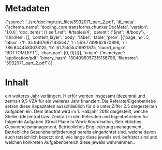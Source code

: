 # Metadaten
{'source': '../src/docling/test_files/5932071_part_2.pdf', 'dl_meta': {'schema_name': 'docling_core.transforms.chunker.DocMeta', 'version': '1.0.0', 'doc_items': [{'self_ref': '#/tables/4', 'parent': {'$ref': '#/body'}, 'children': [], 'content_layer': 'body', 'label': 'table', 'prov': [{'page_no': 5, 'bbox': {'l': 35.94676971435547, 't': 559.7749862670898, 'r': 786.9444580078125, 'b': 61.75555419921875, 'coord_origin': 'BOTTOMLEFT'}, 'charspan': [0, 0]}]}], 'origin': {'mimetype': 'application/pdf', 'binary_hash': 1604099057315158796, 'filename': '5932071_part_2.pdf'}}}

# Inhalt
ein weiteres Jahr verlängert. Hierfür werden insgesamt (dezentral und zentral) 9,5 VZÄ für ein weiteres Jahr finanziert. Die Referate/Eigenbetriebe setzen diese Kapazitäten ausschließlich für die unter Ziffer 2.5 dargestellten Aufgaben ein. Dem Stadtrat wird im 1. Halbjahr 2018 dargestellt, welche Stellen (dezentral bzw. Zentral) in den Referaten und Eigenbetrieben für folgende Aufgaben (Great Place to Work-Koordination, Betriebliches Gesundheitsmanagement, Betriebliches Eingliederungsmanagement, Betriebliche Gesundheitsförderung) bereits eingerichtet sind, welche davon auch tatsächlich besetzt sind, wie lange diese jeweils evtl. befristet sind und welchen konkreten Aufgabenbereich diese jeweils wahrnehmen..